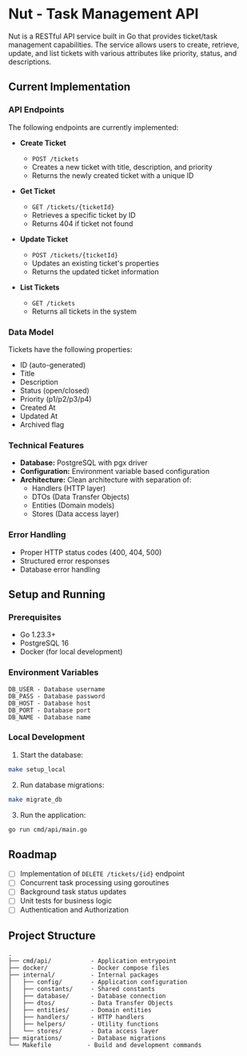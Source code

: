 # Nut - Task Management API

Nut is a RESTful API service built in Go that provides ticket/task management capabilities. The service allows users to create, retrieve, update, and list tickets with various attributes like priority, status, and descriptions.

## Current Implementation

### API Endpoints

The following endpoints are currently implemented:

- **Create Ticket**
  - `POST /tickets`
  - Creates a new ticket with title, description, and priority
  - Returns the newly created ticket with a unique ID

- **Get Ticket**
  - `GET /tickets/{ticketId}`
  - Retrieves a specific ticket by ID
  - Returns 404 if ticket not found

- **Update Ticket**
  - `POST /tickets/{ticketId}`
  - Updates an existing ticket's properties
  - Returns the updated ticket information

- **List Tickets**
  - `GET /tickets`
  - Returns all tickets in the system

### Data Model

Tickets have the following properties:
- ID (auto-generated)
- Title
- Description
- Status (open/closed)
- Priority (p1/p2/p3/p4)
- Created At
- Updated At
- Archived flag

### Technical Features

- **Database:** PostgreSQL with pgx driver
- **Configuration:** Environment variable based configuration
- **Architecture:** Clean architecture with separation of:
  - Handlers (HTTP layer)
  - DTOs (Data Transfer Objects)
  - Entities (Domain models)
  - Stores (Data access layer)

### Error Handling
- Proper HTTP status codes (400, 404, 500)
- Structured error responses
- Database error handling

## Setup and Running

### Prerequisites
- Go 1.23.3+
- PostgreSQL 16
- Docker (for local development)

### Environment Variables
```
DB_USER - Database username
DB_PASS - Database password
DB_HOST - Database host
DB_PORT - Database port
DB_NAME - Database name
```

### Local Development

1. Start the database:
```bash
make setup_local
```

2. Run database migrations:
```bash
make migrate_db
```

3. Run the application:
```bash
go run cmd/api/main.go
```

## Roadmap

- [ ] Implementation of `DELETE /tickets/{id}` endpoint
- [ ] Concurrent task processing using goroutines
- [ ] Background task status updates
- [ ] Unit tests for business logic
- [ ] Authentication and Authorization

## Project Structure

```
.
├── cmd/api/           - Application entrypoint
├── docker/            - Docker compose files
├── internal/          - Internal packages
│   ├── config/        - Application configuration
│   ├── constants/     - Shared constants
│   ├── database/      - Database connection
│   ├── dtos/          - Data Transfer Objects
│   ├── entities/      - Domain entities
│   ├── handlers/      - HTTP handlers
│   ├── helpers/       - Utility functions
│   └── stores/        - Data access layer
├── migrations/        - Database migrations
└── Makefile          - Build and development commands
```
